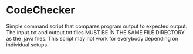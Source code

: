# CodeChecker
Simple command script that compares program output to expected output. The input.txt and output.txt files MUST BE IN THE SAME FILE DIRECTORY as the .java files. This script may not work for everybody depending on individual setups.
